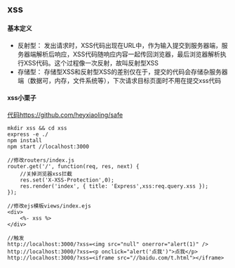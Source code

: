## xss
#### 基本定义

* 反射型：
发出请求时，XSS代码出现在URL中，作为输入提交到服务器端，服务器端解析后响应，XSS代码随响应内容一起传回浏览器，最后浏览器解析执行XSS代码。这个过程像一次反射，故叫反射型XSS
* 存储型：
存储型XSS和反射型XSS的差别仅在于，提交的代码会存储杂服务器端（数据可，内存，文件系统等），下次请求目标页面时不用在提交xss代码

#### xss小栗子
    
[代码https://github.com/heyxiaoling/safe](https://github.com/heyxiaoling/safe)

    mkdir xss && cd xss
    express -e ./
    npm install
    npm start //localhost:3000
    
    //修改routers/index.js
    router.get('/', function(req, res, next) {
    	//关掉浏览器xss拦截
    	res.set('X-XSS-Protection',0);
      	res.render('index', { title: 'Express',xss:req.query.xss });
    });
    
    //修改ejs模板views/index.ejs
    <div>
    	<%- xss %>
    </div>
    
    //触发
    http://localhost:3000/?xss=<img src="null" onerror="alert(1)" />
    http://localhost:3000/?xss=<p onclick="alert('点我')">点我</p>
    http://localhost:3000/?xss=<iframe src="//baidu.com/t.html"></iframe>
    
